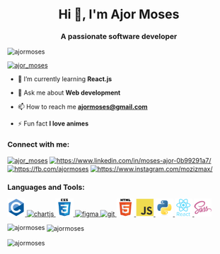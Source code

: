 <h1 align="center">Hi 👋, I'm Ajor Moses</h1>
<h3 align="center">A passionate software developer</h3>

<p align="left"> <img src="https://komarev.com/ghpvc/?username=ajormoses&label=Profile%20views&color=0e75b6&style=flat" alt="ajormoses" /> </p>

<p align="left"> <a href="https://twitter.com/ajor_moses" target="blank"><img src="https://img.shields.io/twitter/follow/ajor_moses?logo=twitter&style=for-the-badge" alt="ajor_moses" /></a> </p>

- 🌱 I’m currently learning **React.js**

- 💬 Ask me about **Web development**

- 📫 How to reach me **ajormoses@gmail.com**

- ⚡ Fun fact **I love animes**

<h3 align="left">Connect with me:</h3>
<p align="left">
<a href="https://twitter.com/ajor_moses" target="blank"><img align="center" src="https://raw.githubusercontent.com/rahuldkjain/github-profile-readme-generator/master/src/images/icons/Social/twitter.svg" alt="ajor_moses" height="30" width="40" /></a>
<a href="https://linkedin.com/in/https://www.linkedin.com/in/moses-ajor-0b99291a7/" target="blank"><img align="center" src="https://raw.githubusercontent.com/rahuldkjain/github-profile-readme-generator/master/src/images/icons/Social/linked-in-alt.svg" alt="https://www.linkedin.com/in/moses-ajor-0b99291a7/" height="30" width="40" /></a>
<a href="https://fb.com/https://fb.com/ajormoses" target="blank"><img align="center" src="https://raw.githubusercontent.com/rahuldkjain/github-profile-readme-generator/master/src/images/icons/Social/facebook.svg" alt="https://fb.com/ajormoses" height="30" width="40" /></a>
<a href="https://instagram.com/https://www.instagram.com/mozizmax/" target="blank"><img align="center" src="https://raw.githubusercontent.com/rahuldkjain/github-profile-readme-generator/master/src/images/icons/Social/instagram.svg" alt="https://www.instagram.com/mozizmax/" height="30" width="40" /></a>
</p>

<h3 align="left">Languages and Tools:</h3>
<p align="left"> <a href="https://www.cprogramming.com/" target="_blank" rel="noreferrer"> <img src="https://raw.githubusercontent.com/devicons/devicon/master/icons/c/c-original.svg" alt="c" width="40" height="40"/> </a> <a href="https://www.chartjs.org" target="_blank" rel="noreferrer"> <img src="https://www.chartjs.org/media/logo-title.svg" alt="chartjs" width="40" height="40"/> </a> <a href="https://www.w3schools.com/css/" target="_blank" rel="noreferrer"> <img src="https://raw.githubusercontent.com/devicons/devicon/master/icons/css3/css3-original-wordmark.svg" alt="css3" width="40" height="40"/> </a> <a href="https://www.figma.com/" target="_blank" rel="noreferrer"> <img src="https://www.vectorlogo.zone/logos/figma/figma-icon.svg" alt="figma" width="40" height="40"/> </a> <a href="https://git-scm.com/" target="_blank" rel="noreferrer"> <img src="https://www.vectorlogo.zone/logos/git-scm/git-scm-icon.svg" alt="git" width="40" height="40"/> </a> <a href="https://www.w3.org/html/" target="_blank" rel="noreferrer"> <img src="https://raw.githubusercontent.com/devicons/devicon/master/icons/html5/html5-original-wordmark.svg" alt="html5" width="40" height="40"/> </a> <a href="https://developer.mozilla.org/en-US/docs/Web/JavaScript" target="_blank" rel="noreferrer"> <img src="https://raw.githubusercontent.com/devicons/devicon/master/icons/javascript/javascript-original.svg" alt="javascript" width="40" height="40"/> </a> <a href="https://www.python.org" target="_blank" rel="noreferrer"> <img src="https://raw.githubusercontent.com/devicons/devicon/master/icons/python/python-original.svg" alt="python" width="40" height="40"/> </a> <a href="https://reactjs.org/" target="_blank" rel="noreferrer"> <img src="https://raw.githubusercontent.com/devicons/devicon/master/icons/react/react-original-wordmark.svg" alt="react" width="40" height="40"/> </a> <a href="https://sass-lang.com" target="_blank" rel="noreferrer"> <img src="https://raw.githubusercontent.com/devicons/devicon/master/icons/sass/sass-original.svg" alt="sass" width="40" height="40"/> </a> </p>

<p><img align="left" src="https://github-readme-stats.vercel.app/api/top-langs?username=ajormoses&show_icons=true&locale=en&layout=compact" alt="ajormoses" /></p>

<p>&nbsp;<img align="center" src="https://github-readme-stats.vercel.app/api?username=ajormoses&show_icons=true&locale=en" alt="ajormoses" /></p>

<p><img align="center" src="https://github-readme-streak-stats.herokuapp.com/?user=ajormoses&" alt="ajormoses" /></p>
